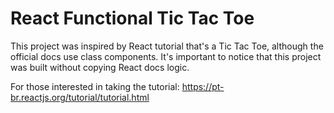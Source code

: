 # React Functional Tic Tac Toe

This project was inspired by React tutorial that's a Tic Tac Toe, although the
official docs use class components. It's important to notice that this project
was built without copying React docs logic.

For those interested in taking the tutorial:
https://pt-br.reactjs.org/tutorial/tutorial.html
